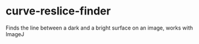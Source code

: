 # curve-reslice-finder
Finds the line between a dark and a bright surface on an image, works with ImageJ
